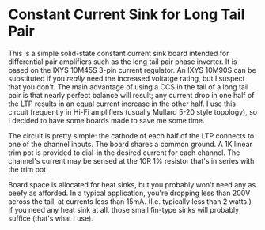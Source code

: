 # Constant Current Sink for Long Tail Pair

This is a simple solid-state constant current sink board intended for differential pair amplifiers such as the long tail pair phase inverter.
It is based on the IXYS 10M45S 3-pin current regulator.
An IXYS 10M90S can be substituted if you _really_ need the increased voltatge rating, but I suspect that you don't.
The main advantage of using a CCS in the tail of a long tail pair is that nearly perfect balance will result;
any current drop in one half of the LTP results in an equal current increase in the other half.
I use this circuit frequently in Hi-Fi amplifiers (usually Mullard 5-20 style topology), so I decided to have some boards made to save me some time.

The circuit is pretty simple: the cathode of each half of the LTP connects to one of the channel inputs.
The board shares a common ground.  A 1K linear trim pot is provided to dial-in the desired current for each channel.
The channel's current may be sensed at the 10R 1% resistor that's in series with the trim pot.

Board space is allocated for heat sinks, but you probably won't need any as beefy as afforded.
In a typical application, you're dropping less than 200V across the tail, at currents less than 15mA.
(I.e. typically less than 2 watts.)
If you need any heat sink at all, those small fin-type sinks will probably suffice (that's what I use).

